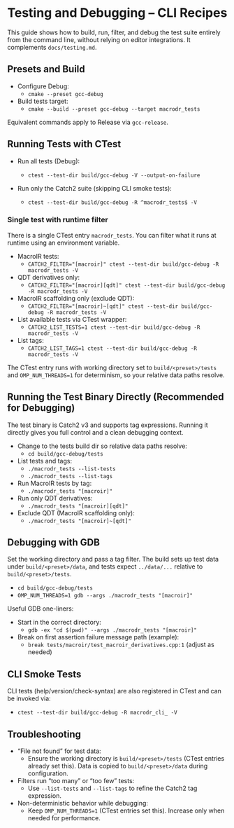 # Testing and Debugging – CLI Recipes

This guide shows how to build, run, filter, and debug the test suite entirely from the command line, without relying on editor integrations. It complements `docs/testing.md`.

## Presets and Build

- Configure Debug:
  - `cmake --preset gcc-debug`
- Build tests target:
  - `cmake --build --preset gcc-debug --target macrodr_tests`

Equivalent commands apply to Release via `gcc-release`.

## Running Tests with CTest

- Run all tests (Debug):
  - `ctest --test-dir build/gcc-debug -V --output-on-failure`

- Run only the Catch2 suite (skipping CLI smoke tests):
  - `ctest --test-dir build/gcc-debug -R ^macrodr_tests$ -V`

### Single test with runtime filter

There is a single CTest entry `macrodr_tests`. You can filter what it runs at runtime using an environment variable.

- MacroIR tests:
  - `CATCH2_FILTER="[macroir]" ctest --test-dir build/gcc-debug -R macrodr_tests -V`
- QDT derivatives only:
  - `CATCH2_FILTER="[macroir][qdt]" ctest --test-dir build/gcc-debug -R macrodr_tests -V`
- MacroIR scaffolding only (exclude QDT):
  - `CATCH2_FILTER="[macroir]~[qdt]" ctest --test-dir build/gcc-debug -R macrodr_tests -V`
- List available tests via CTest wrapper:
  - `CATCH2_LIST_TESTS=1 ctest --test-dir build/gcc-debug -R macrodr_tests -V`
- List tags:
  - `CATCH2_LIST_TAGS=1 ctest --test-dir build/gcc-debug -R macrodr_tests -V`

The CTest entry runs with working directory set to `build/<preset>/tests` and `OMP_NUM_THREADS=1` for determinism, so your relative data paths resolve.

## Running the Test Binary Directly (Recommended for Debugging)

The test binary is Catch2 v3 and supports tag expressions. Running it directly gives you full control and a clean debugging context.

- Change to the tests build dir so relative data paths resolve:
  - `cd build/gcc-debug/tests`
- List tests and tags:
  - `./macrodr_tests --list-tests`
  - `./macrodr_tests --list-tags`
- Run MacroIR tests by tag:
  - `./macrodr_tests "[macroir]"`
- Run only QDT derivatives:
  - `./macrodr_tests "[macroir][qdt]"`
- Exclude QDT (MacroIR scaffolding only):
  - `./macrodr_tests "[macroir]~[qdt]"`

## Debugging with GDB

Set the working directory and pass a tag filter. The build sets up test data under `build/<preset>/data`, and tests expect `../data/...` relative to `build/<preset>/tests`.

- `cd build/gcc-debug/tests`
- `OMP_NUM_THREADS=1 gdb --args ./macrodr_tests "[macroir]"`

Useful GDB one-liners:

- Start in the correct directory:
  - `gdb -ex "cd $(pwd)" --args ./macrodr_tests "[macroir]"`
- Break on first assertion failure message path (example):
  - `break tests/macroir/test_macroir_derivatives.cpp:1` (adjust as needed)

## CLI Smoke Tests

CLI tests (help/version/check-syntax) are also registered in CTest and can be invoked via:

- `ctest --test-dir build/gcc-debug -R macrodr_cli_ -V`

## Troubleshooting

- “File not found” for test data:
  - Ensure the working directory is `build/<preset>/tests` (CTest entries already set this). Data is copied to `build/<preset>/data` during configuration.
- Filters run “too many” or “too few” tests:
  - Use `--list-tests` and `--list-tags` to refine the Catch2 tag expression.
- Non-deterministic behavior while debugging:
  - Keep `OMP_NUM_THREADS=1` (CTest entries set this). Increase only when needed for performance.
